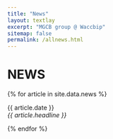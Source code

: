 ```yaml
---
title: "News"
layout: textlay
excerpt: "MGCB group @ Waccbip"
sitemap: false
permalink: /allnews.html
---
```


# NEWS

{% for article in site.data.news %}
<p>{{ article.date }} <br>
<em>{{ article.headline }}</em></p>
{% endfor %}
